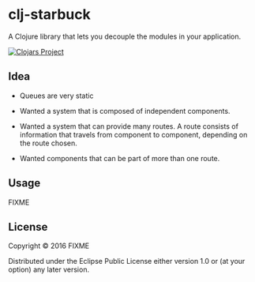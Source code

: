 # clj-starbuck

A Clojure library that lets you decouple the modules in your application.

[![Clojars Project](https://img.shields.io/clojars/v/clj-starbuck.svg)](https://clojars.org/clj-starbuck)

## Idea

* Queues are very static

* Wanted a system that is composed of independent components.

* Wanted a system that can provide many routes. A route consists of information that travels from
  component to component, depending on the route chosen.

* Wanted components that can be part of more than one route.

## Usage

FIXME

## License

Copyright © 2016 FIXME

Distributed under the Eclipse Public License either version 1.0 or (at
your option) any later version.
